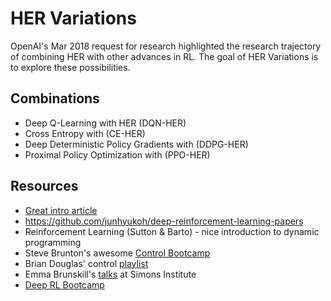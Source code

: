 # HER Variations

OpenAI's Mar 2018 request for research highlighted the research trajectory of combining HER with other advances in RL. The goal of HER Variations is to explore these possibilities. 

## Combinations

* Deep Q-Learning with HER (DQN-HER) 
* Cross Entropy with (CE-HER)
* Deep Deterministic Policy Gradients with (DDPG-HER) 
* Proximal Policy Optimization with (PPO-HER)

## Resources

* [Great intro article](https://becominghuman.ai/learning-from-mistakes-with-hindsight-experience-replay-547fce2b3305)
* https://github.com/junhyukoh/deep-reinforcement-learning-papers
* Reinforcement Learning (Sutton & Barto) - nice introduction to dynamic programming
* Steve Brunton's awesome [Control Bootcamp](https://www.youtube.com/channel/UCm5mt-A4w61lknZ9lCsZtBw)
* Brian Douglas' control [playlist](https://www.youtube.com/watch?v=oBc_BHxw78s&list=PLUMWjy5jgHK1NC52DXXrriwihVrYZKqjk)
* Emma Brunskill's [talks](https://www.youtube.com/watch?v=fIKkhoI1kF4&list=PLAsrlO2SCuzBVqN6V1CQSL4VdaGv7LawW) at Simons Institute
* [Deep RL Bootcamp](https://sites.google.com/view/deep-rl-bootcamp/lectures)
